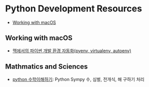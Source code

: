Python Development Resources
============================

- [Working with macOS](#working-with-macos)

## Working with macOS

- [맥에서의 파이썬 개발 환경 자동화(pyenv, virtualenv, autoenv)](http://guswnsxodlf.github.io/blog/develop/pyenv-virtualenv-autoenv)

## Mathmatics and Sciences

- [python 수학이해하기](http://www.slideshare.net/dahlmoon/20160730): Python Sympy 수, 심벌, 전개식, 해 구하기 처리
